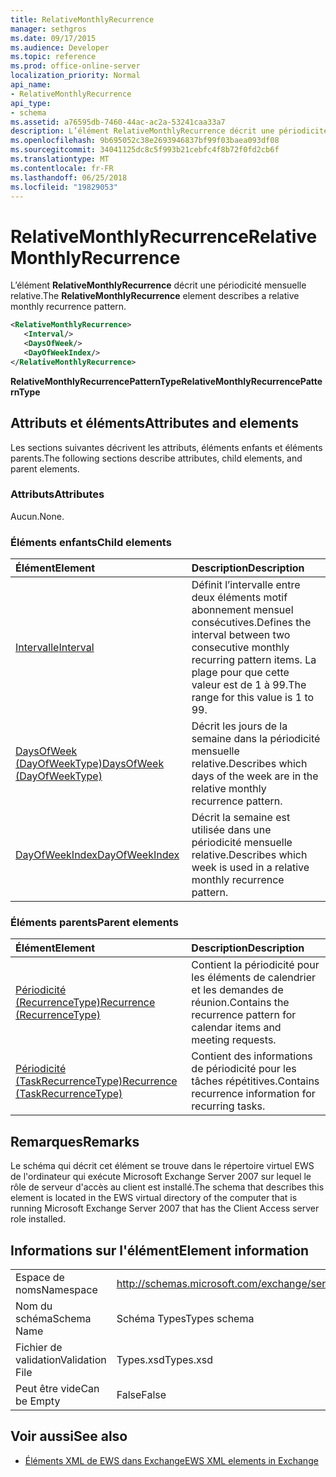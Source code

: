 ```yaml
---
title: RelativeMonthlyRecurrence
manager: sethgros
ms.date: 09/17/2015
ms.audience: Developer
ms.topic: reference
ms.prod: office-online-server
localization_priority: Normal
api_name:
- RelativeMonthlyRecurrence
api_type:
- schema
ms.assetid: a76595db-7460-44ac-ac2a-53241caa33a7
description: L’élément RelativeMonthlyRecurrence décrit une périodicité mensuelle relative.
ms.openlocfilehash: 9b695052c38e2693946837bf99f03baea093df08
ms.sourcegitcommit: 34041125dc8c5f993b21cebfc4f8b72f0fd2cb6f
ms.translationtype: MT
ms.contentlocale: fr-FR
ms.lasthandoff: 06/25/2018
ms.locfileid: "19829053"
---
```

# <a name="relativemonthlyrecurrence"></a><span data-ttu-id="ec865-103">RelativeMonthlyRecurrence</span><span class="sxs-lookup"><span data-stu-id="ec865-103">RelativeMonthlyRecurrence</span></span>

<span data-ttu-id="ec865-104">L’élément **RelativeMonthlyRecurrence** décrit une périodicité mensuelle relative.</span><span class="sxs-lookup"><span data-stu-id="ec865-104">The **RelativeMonthlyRecurrence** element describes a relative monthly recurrence pattern.</span></span> 
  
```xml
<RelativeMonthlyRecurrence>
   <Interval/>
   <DaysOfWeek/>
   <DayOfWeekIndex/>
</RelativeMonthlyRecurrence>
```

 <span data-ttu-id="ec865-105">**RelativeMonthlyRecurrencePatternType**</span><span class="sxs-lookup"><span data-stu-id="ec865-105">**RelativeMonthlyRecurrencePatternType**</span></span>
## <a name="attributes-and-elements"></a><span data-ttu-id="ec865-106">Attributs et éléments</span><span class="sxs-lookup"><span data-stu-id="ec865-106">Attributes and elements</span></span>

<span data-ttu-id="ec865-107">Les sections suivantes décrivent les attributs, éléments enfants et éléments parents.</span><span class="sxs-lookup"><span data-stu-id="ec865-107">The following sections describe attributes, child elements, and parent elements.</span></span>
  
### <a name="attributes"></a><span data-ttu-id="ec865-108">Attributs</span><span class="sxs-lookup"><span data-stu-id="ec865-108">Attributes</span></span>

<span data-ttu-id="ec865-109">Aucun.</span><span class="sxs-lookup"><span data-stu-id="ec865-109">None.</span></span>
  
### <a name="child-elements"></a><span data-ttu-id="ec865-110">Éléments enfants</span><span class="sxs-lookup"><span data-stu-id="ec865-110">Child elements</span></span>

|<span data-ttu-id="ec865-111">**Élément**</span><span class="sxs-lookup"><span data-stu-id="ec865-111">**Element**</span></span>|<span data-ttu-id="ec865-112">**Description**</span><span class="sxs-lookup"><span data-stu-id="ec865-112">**Description**</span></span>|
|:-----|:-----|
|[<span data-ttu-id="ec865-113">Intervalle</span><span class="sxs-lookup"><span data-stu-id="ec865-113">Interval</span></span>](interval.md) <br/> |<span data-ttu-id="ec865-114">Définit l’intervalle entre deux éléments motif abonnement mensuel consécutives.</span><span class="sxs-lookup"><span data-stu-id="ec865-114">Defines the interval between two consecutive monthly recurring pattern items.</span></span> <span data-ttu-id="ec865-115">La plage pour que cette valeur est de 1 à 99.</span><span class="sxs-lookup"><span data-stu-id="ec865-115">The range for this value is 1 to 99.</span></span>  <br/> |
|[<span data-ttu-id="ec865-116">DaysOfWeek (DayOfWeekType)</span><span class="sxs-lookup"><span data-stu-id="ec865-116">DaysOfWeek (DayOfWeekType)</span></span>](daysofweek-dayofweektype.md) <br/> |<span data-ttu-id="ec865-117">Décrit les jours de la semaine dans la périodicité mensuelle relative.</span><span class="sxs-lookup"><span data-stu-id="ec865-117">Describes which days of the week are in the relative monthly recurrence pattern.</span></span>  <br/> |
|[<span data-ttu-id="ec865-118">DayOfWeekIndex</span><span class="sxs-lookup"><span data-stu-id="ec865-118">DayOfWeekIndex</span></span>](dayofweekindex.md) <br/> |<span data-ttu-id="ec865-119">Décrit la semaine est utilisée dans une périodicité mensuelle relative.</span><span class="sxs-lookup"><span data-stu-id="ec865-119">Describes which week is used in a relative monthly recurrence pattern.</span></span>  <br/> |
   
### <a name="parent-elements"></a><span data-ttu-id="ec865-120">Éléments parents</span><span class="sxs-lookup"><span data-stu-id="ec865-120">Parent elements</span></span>

|<span data-ttu-id="ec865-121">**Élément**</span><span class="sxs-lookup"><span data-stu-id="ec865-121">**Element**</span></span>|<span data-ttu-id="ec865-122">**Description**</span><span class="sxs-lookup"><span data-stu-id="ec865-122">**Description**</span></span>|
|:-----|:-----|
|[<span data-ttu-id="ec865-123">Périodicité (RecurrenceType)</span><span class="sxs-lookup"><span data-stu-id="ec865-123">Recurrence (RecurrenceType)</span></span>](recurrence-recurrencetype.md) <br/> |<span data-ttu-id="ec865-124">Contient la périodicité pour les éléments de calendrier et les demandes de réunion.</span><span class="sxs-lookup"><span data-stu-id="ec865-124">Contains the recurrence pattern for calendar items and meeting requests.</span></span>  <br/> |
|[<span data-ttu-id="ec865-125">Périodicité (TaskRecurrenceType)</span><span class="sxs-lookup"><span data-stu-id="ec865-125">Recurrence (TaskRecurrenceType)</span></span>](recurrence-taskrecurrencetype.md) <br/> |<span data-ttu-id="ec865-126">Contient des informations de périodicité pour les tâches répétitives.</span><span class="sxs-lookup"><span data-stu-id="ec865-126">Contains recurrence information for recurring tasks.</span></span>  <br/> |
   
## <a name="remarks"></a><span data-ttu-id="ec865-127">Remarques</span><span class="sxs-lookup"><span data-stu-id="ec865-127">Remarks</span></span>

<span data-ttu-id="ec865-128">Le schéma qui décrit cet élément se trouve dans le répertoire virtuel EWS de l'ordinateur qui exécute Microsoft Exchange Server 2007 sur lequel le rôle de serveur d'accès au client est installé.</span><span class="sxs-lookup"><span data-stu-id="ec865-128">The schema that describes this element is located in the EWS virtual directory of the computer that is running Microsoft Exchange Server 2007 that has the Client Access server role installed.</span></span>
  
## <a name="element-information"></a><span data-ttu-id="ec865-129">Informations sur l'élément</span><span class="sxs-lookup"><span data-stu-id="ec865-129">Element information</span></span>

|||
|:-----|:-----|
|<span data-ttu-id="ec865-130">Espace de noms</span><span class="sxs-lookup"><span data-stu-id="ec865-130">Namespace</span></span>  <br/> |http://schemas.microsoft.com/exchange/services/2006/types  <br/> |
|<span data-ttu-id="ec865-131">Nom du schéma</span><span class="sxs-lookup"><span data-stu-id="ec865-131">Schema Name</span></span>  <br/> |<span data-ttu-id="ec865-132">Schéma Types</span><span class="sxs-lookup"><span data-stu-id="ec865-132">Types schema</span></span>  <br/> |
|<span data-ttu-id="ec865-133">Fichier de validation</span><span class="sxs-lookup"><span data-stu-id="ec865-133">Validation File</span></span>  <br/> |<span data-ttu-id="ec865-134">Types.xsd</span><span class="sxs-lookup"><span data-stu-id="ec865-134">Types.xsd</span></span>  <br/> |
|<span data-ttu-id="ec865-135">Peut être vide</span><span class="sxs-lookup"><span data-stu-id="ec865-135">Can be Empty</span></span>  <br/> |<span data-ttu-id="ec865-136">False</span><span class="sxs-lookup"><span data-stu-id="ec865-136">False</span></span>  <br/> |
   
## <a name="see-also"></a><span data-ttu-id="ec865-137">Voir aussi</span><span class="sxs-lookup"><span data-stu-id="ec865-137">See also</span></span>



- [<span data-ttu-id="ec865-138">Éléments XML de EWS dans Exchange</span><span class="sxs-lookup"><span data-stu-id="ec865-138">EWS XML elements in Exchange</span></span>](ews-xml-elements-in-exchange.md)

